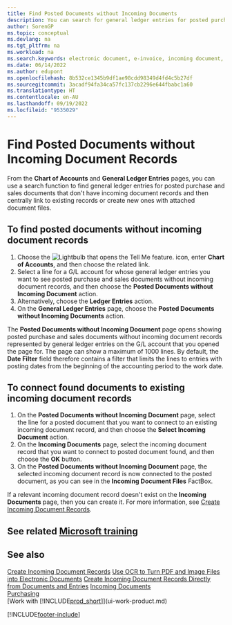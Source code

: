 ```yaml
---
title: Find Posted Documents without Incoming Documents
description: You can search for general ledger entries for posted purchase and sales documents that don't have incoming electronic documents, such as imported invoices.
author: SorenGP
ms.topic: conceptual
ms.devlang: na
ms.tgt_pltfrm: na
ms.workload: na
ms.search.keywords: electronic document, e-invoice, incoming document, OCR, ecommerce, document exchange, import invoice
ms.date: 06/14/2022
ms.author: edupont
ms.openlocfilehash: 8b532ce1345b9df1ae98cdd98349d4fd4c5b27df
ms.sourcegitcommit: 3acadf94fa34ca57fc137cb2296e644fbabc1a60
ms.translationtype: HT
ms.contentlocale: en-AU
ms.lasthandoff: 09/19/2022
ms.locfileid: "9535029"
---
```

# <a name="find-posted-documents-without-incoming-document-records"></a>Find Posted Documents without Incoming Document Records

From the **Chart of Accounts** and **General Ledger Entries** pages, you can use a search function to find general ledger entries for posted purchase and sales documents that don't have incoming document records and then centrally link to existing records or create new ones with attached document files.

## <a name="to-find-posted-documents-without-incoming-document-records"></a>To find posted documents without incoming document records

1. Choose the ![Lightbulb that opens the Tell Me feature.](media/ui-search/search_small.png "Tell me what you want to do") icon, enter **Chart of Accounts**, and then choose the related link.
2. Select a line for a G/L account for whose general ledger entries you want to see posted purchase and sales documents without incoming document records, and then choose the **Posted Documents without Incoming Document** action.
3. Alternatively, choose the **Ledger Entries** action.
4. On the **General Ledger Entries** page, choose the **Posted Documents without Incoming Documents** action.

The **Posted Documents without Incoming Document** page opens showing posted purchase and sales documents without incoming document records represented by general ledger entries on the G/L account that you opened the page for. The page can show a maximum of 1000 lines. By default, the **Date Filter** field therefore contains a filter that limits the lines to entries with posting dates from the beginning of the accounting period to the work date.

## <a name="to-connect-found-documents-to-existing-incoming-document-records"></a>To connect found documents to existing incoming document records

1. On the **Posted Documents without Incoming Document** page, select the line for a posted document that you want to connect to an existing incoming document record, and then choose the **Select Incoming Document** action.
2. On the **Incoming Documents** page, select the incoming document record that you want to connect to posted document found, and then choose the **OK** button.
3. On the **Posted Documents without Incoming Document** page, the selected incoming document record is now connected to the posted document, as you can see in the **Incoming Document Files** FactBox.

If a relevant incoming document record doesn't exist on the **Incoming Documents** page, then you can create it. For more information, see [Create Incoming Document Records](across-how-create-income-document-records.md).

## <a name="see-related-microsoft-training"></a>See related [Microsoft training](/training/modules/incoming-documents-dynamics-365-business-central/)

## <a name="see-also"></a>See also

[Create Incoming Document Records](across-how-create-income-document-records.md)
[Use OCR to Turn PDF and Image Files into Electronic Documents](across-how-use-ocr-pdf-images-files.md)
[Create Incoming Document Records Directly from Documents and Entries](across-how-connect-disconnect-income-document-records.md)
[Incoming Documents](across-income-documents.md)  
[Purchasing](purchasing-manage-purchasing.md)  
[Work with [!INCLUDE[prod_short](includes/prod_short.md)]](ui-work-product.md)


[!INCLUDE[footer-include](includes/footer-banner.md)]
